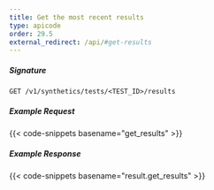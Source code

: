 ```yaml
---
title: Get the most recent results
type: apicode
order: 29.5
external_redirect: /api/#get-results
---
```


##### Signature
`GET /v1/synthetics/tests/<TEST_ID>/results`

##### Example Request

{{< code-snippets basename="get_results" >}}

##### Example Response

{{< code-snippets basename="result.get_results" >}}
